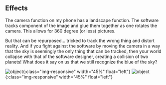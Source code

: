 ## Effects

The camera function on my phone has a landscape function. The software tracks component of the image and glue them together as one rotates the camera. This allows for 360 degree (or less) pictures.

But that can be repurposed... tricked to track the wrong thing and distort reality.  And if you fight against the software by moving the camera in a way that the sky is seemingly the only thing that can be tracked, then your world collapse with that of the software designer, creating a collision of two planets! What does it say on us that we still recognize the blue of the sky?

![object]({{site.baseurl}}/photography/virtual/IMG_2839.JPG){:class="img-responsive" width="45%" float="left"} 
![object]({{site.baseurl}}/photography/virtual/IMG_1168.JPG){:class="img-responsive" width="45%" float="left"}

